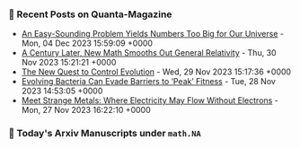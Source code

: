 ### 📝 Recent Posts on Quanta-Magazine
<!-- quanta starts -->
* <a href="https://www.quantamagazine.org/an-easy-sounding-problem-yields-numbers-too-big-for-our-universe-20231204/">An Easy-Sounding Problem Yields Numbers Too Big for Our Universe</a> - Mon, 04 Dec 2023 15:59:09 +0000
* <a href="https://www.quantamagazine.org/a-century-later-new-math-smooths-out-general-relativity-20231130/">A Century Later, New Math Smooths Out General Relativity</a> - Thu, 30 Nov 2023 15:21:21 +0000
* <a href="https://www.quantamagazine.org/the-new-quest-to-control-evolution-20231129/">The New Quest to Control Evolution</a> - Wed, 29 Nov 2023 15:17:36 +0000
* <a href="https://www.quantamagazine.org/evolving-bacteria-can-evade-barriers-to-peak-fitness-20231128/">Evolving Bacteria Can Evade Barriers to ‘Peak’ Fitness</a> - Tue, 28 Nov 2023 14:53:05 +0000
* <a href="https://www.quantamagazine.org/meet-strange-metals-where-electricity-may-flow-without-electrons-20231127/">Meet Strange Metals: Where Electricity May Flow Without Electrons</a> - Mon, 27 Nov 2023 16:22:10 +0000
<!-- quanta ends -->
### 📝 Today's Arxiv Manuscripts under ``math.NA``
<!-- arxiv-math-na starts -->

<!-- arxiv-math-na ends -->
